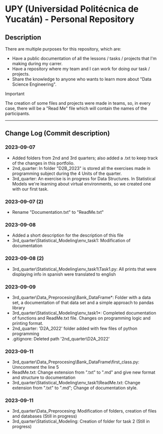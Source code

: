 # UPY (Universidad Politécnica de Yucatán) - Personal Repository

## Description
There are multiple purposes for this repository, which are:
- Have a public documentation of all the lessons / tasks / projects that I'm making during my carrer.
- Have a repository where my team and I can work for doing our task / projects.
- Share the knowledge to anyone who wants to learn more about "Data Science Engineering".

>[!IMPORTANT]
>
>The creation of some files and projects were made in teams, so, in every case, there will be a "Read Me" file which will contain the names of the participants.

--- 

## Change Log (Commit description)
### 2023-09-07
- Added folders from 2nd and 3rd quarters; also added a .txt to keep track of the changes in this portfolio.
- 2nd_quarter: In folder "D2B_2023" is stored all the exercises made in programming subject during the 4 Units of the quarter.
- 3rd_quarter: An exercise is in progress for Data Structures. In Statistical Models we're learning about virtual environments, so we created one with our first task.

### 2023-09-07 (2)
- Rename "Documentation.txt" to "ReadMe.txt"

### 2023-09-08
- Added a short description for the description of this file
- 3rd_quarter\Statistical_Modeling\env_task1: Modification of documentation

### 2023-09-08 (2)
- 3rd_quarter\Statistical_Modeling\env_task1\Task1.py: All prints that were displaying info in spanish were translated to english

### 2023-09-09
- 3rd_quarter\Data_Preprocesing\Bank_DataFrame\*: Folder with a data set, a documentation of that data set and a simple approach to pandas library
- 3rd_quarter\Statistical_Modeling\env_task1\*: Completed documentation of functions and ReadMe.txt file. Changes on programming logic and printing format.
- 2nd_quarter: 'D2A_2022' folder added with few files of python programming
- .gitignore: Deleted path '2nd_quarter\D2A_2022'

### 2023-09-11
- 3rd_quarter\Data_Preprocesing\Bank_DataFrame\first_class.py: Unncomment the line 5
- ReadMe.txt: Change extension from ".txt" to ".md" and give new format and structure to documentation 
- 3rd_quarter\Statistical_Modeling\env_task1\ReadMe.txt: Change extension from ".txt" to ".md"; Change of documentation style.

### 2023-09-11
- 3rd_quarter\Data_Preprocesing\: Modification of folders, creation of files and databases (Still in progress)
- 3rd_quarter\Statistical_Modeling\: Creation of folder for task 2 (Still in progress)